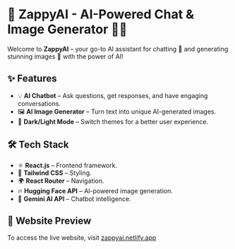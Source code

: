 # 🚀 ZappyAI - AI-Powered Chat & Image Generator 🎨🤖

Welcome to **ZappyAI** – your go-to AI assistant for chatting 💬 and generating stunning images 🎨 with the power of AI!

## ✨ Features
- 💡 **AI Chatbot** – Ask questions, get responses, and have engaging conversations.
- 🖼️ **AI Image Generator** – Turn text into unique AI-generated images.
- 🌙 **Dark/Light Mode** – Switch themes for a better user experience.

## 🛠️ Tech Stack
- ⚛️ **React.js** – Frontend framework.
- 🎨 **Tailwind CSS** – Styling.
- 🌍 **React Router** – Navigation.
- 🔥 **Hugging Face API** – AI-powered image generation.
- 🤖 **Gemini AI API** – Chatbot intelligence.

## 🔗 Website Preview

To access the live website, visit [zappyai.netlify.app](https://zappyai.netlify.app/)